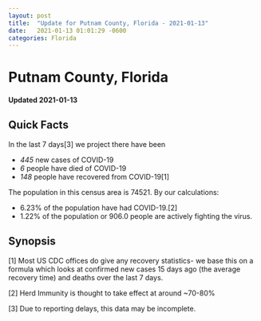 ```yaml
---
layout: post
title:  "Update for Putnam County, Florida - 2021-01-13"
date:   2021-01-13 01:01:29 -0600
categories: Florida
---
```


# Putnam County, Florida
#### Updated 2021-01-13

## Quick Facts

In the last 7 days[3] we project there have been
- *445* new cases of COVID-19
- *6* people have died of COVID-19
- *148* people have recovered from COVID-19[1]

The population in this census area is 74521. By our calculations:
- 6.23% of the population have had COVID-19.[2]
- 1.22% of the population or 906.0 people are actively fighting the virus.

## Synopsis




[1] Most US CDC offices do give any recovery statistics- we base this on a formula which looks at confirmed new cases
15 days ago (the average recovery time) and deaths over the last 7 days.

[2] Herd Immunity is thought to take effect at around ~70-80%

[3] Due to reporting delays, this data may be incomplete.
 
    
